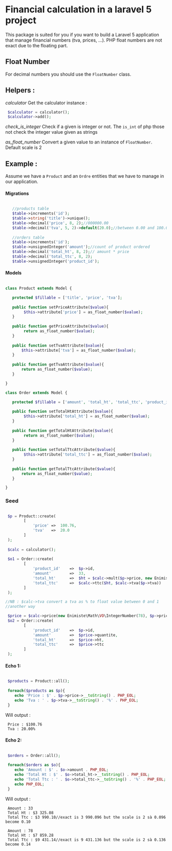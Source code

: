 # Financial calculation in a laravel 5 project

This package is suited for you if you want to build a Laravel 5 application that manage financial numbers (tva, prices, ...).
PHP float numbers are not exact due to the floating part.

## Float Number
For decimal numbers you should use the `FloatNumber` class.

## Helpers :

*calculator*
Get the calculator instance : 
```php
 $calculator = calculator();
 $calculator->add();
```

*check_is_integer*
Check if a given is integer or not. The `is_int` of php those not check the integer value given as strings

*as_float_number*
Convert a given value to an instance of `FloatNumber`. Default scale is 2

## Example :
Assume we have a `Product` and an `Ordre` entities that we have to manage in our application.

#### Migrations
```php

   //products table
   $table->increments('id');
   $table->string('title')->unique();
   $table->decimal('price', 8, 2);//000000.00
   $table->decimal('tva', 5, 2)->default(20.0);//between 0.00 and 100.00
   
   //orders table
   $table->increments('id');
   $table->unsignedInteger('amount');//count of product ordered
   $table->decimal('total_ht', 8, 2);// amount * price
   $table->decimal('total_ttc', 8, 2);
   $table->unsignedInteger('product_id');

```

#### Models

```php

class Product extends Model {

   protected $fillable = ['title', 'price', 'tva'];
   
   public function setPriceAttribute($value){
        $this->attribute['price'] = as_float_number($value);
   }
   
   public function getPriceAttribute($value){
        return as_float_number($value);
   }
   
   public function setTvaAttribute($value){
       $this->attribute['tva'] = as_float_number($value);
   }
   
   public function getTvaAttribute($value){
       return as_float_number($value);
   }

}

```

```php
class Order extends Model {

   protected $fillable = ['amount', 'total_ht', 'total_ttc', 'product_id'];
   
   public function setTotalHtAttribute($value){
        $this->attribute['total_ht'] = as_float_number($value);
   }
   
   public function getTotalHtAttribute($value){
        return as_float_number($value);
   }
   
   public function setTotalTtcAttribute($value){
        $this->attribute['total_ttc'] = as_float_number($value);
   }
      
   public function getTotalTtcAttribute($value){
       return as_float_number($value);
   }

}
```

### Seed

```php

 $p = Product::create(
        [
            'price' =>  100.76,
            'tva'   =>  20.0
        ]
 );
 
 $calc = calculator();
 
 $o1 = Order::create(
        [
            'product_id'    =>  $p->id,
            'amount'        =>  33,
            'total_ht'      =>  $ht = $calc->mult($p->price, new Enimiste\Math\VO\IntegerNumber(33)),
            'total_ttc'     =>  $calc->ttc($ht, $calc->tva($p->tva))
        ]
 );

//NB : $calc->tva convert a tva as % to float value between 0 and 1
//another way

 $price = $calc->price(new Enimiste\Math\VO\IntegerNumber(78), $p->price, $calc->tva($p->tva));
 $o2 = Order::create(
        [
            'product_id'    =>  $p->id,
            'amount'        =>  $price->quantite,
            'total_ht'      =>  $price->ht,
            'total_ttc'     =>  $price->ttc
        ]
 );
```

#### Echo 1:
```php

 $products = Product::all();
 
 foreach($products as $p){
    echo 'Price : $' . $p->price->__toString() . PHP_EOL;
    echo 'Tva : ' . $p->tva->__toString() . '%' . PHP_EOL;
 }

```

Will output :

```
 Price : $100.76
 Tva : 20.00%

```

#### Echo 2:
```php

 $orders = Order::all();
 
 foreach($orders as $o){
    echo 'Amount : $' . $o->amount . PHP_EOL;
    echo 'Total Ht : $' . $o->total_ht->__toString() . PHP_EOL;
    echo 'Total Ttc : ' . $o->total_ttc->__toString() . '%' . PHP_EOL;
    echo PHP_EOL;
 }

```

Will output :

```
 Amount : 33
 Total Ht : $3 325.08
 Total Ttc : $3 990.10//exact is 3 990.096 but the scale is 2 sà 0.096 become 0.10
 
 Amount : 78
 Total Ht : $7 859.28
 Total Ttc : $9 431.14//exact is 9 431.136 but the scale is 2 sà 0.136 become 0.14

```